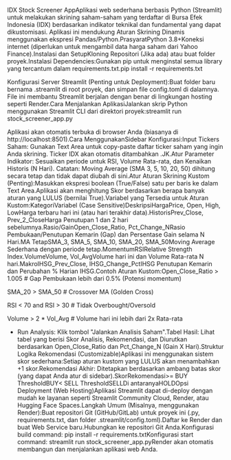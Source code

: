 IDX Stock Screener AppAplikasi web sederhana berbasis Python (Streamlit) untuk melakukan skrining saham-saham yang terdaftar di Bursa Efek Indonesia (IDX) berdasarkan indikator teknikal dan fundamental yang dapat dikustomisasi. Aplikasi ini mendukung Aturan Skrining Dinamis menggunakan ekspresi Pandas/Python.PrasyaratPython 3.8+Koneksi internet (diperlukan untuk mengambil data harga saham dari Yahoo Finance).Instalasi dan SetupKloning Repositori (Jika ada) atau buat folder proyek.Instalasi Dependencies:Gunakan pip untuk menginstal semua library yang tercantum dalam requirements.txt.pip install -r requirements.txt









Konfigurasi Server Streamlit (Penting untuk Deployment):Buat folder baru bernama .streamlit di root proyek, dan simpan file config.toml di dalamnya. File ini membantu Streamlit berjalan dengan benar di lingkungan hosting seperti Render.Cara Menjalankan AplikasiJalankan skrip Python menggunakan Streamlit CLI dari direktori proyek:streamlit run stock\_screener\_app.py





Aplikasi akan otomatis terbuka di browser Anda (biasanya di http://localhost:8501).Cara MenggunakanSidebar Konfigurasi:Input Tickers Saham: Gunakan Text Area untuk copy-paste daftar ticker saham yang ingin Anda skrining. Ticker IDX akan otomatis ditambahkan .JK.Atur Parameter Indikator: Sesuaikan periode untuk RSI, Volume Rata-rata, dan Kenaikan Historis (N Hari). Catatan: Moving Average (SMA 3, 5, 10, 20, 50) dihitung secara tetap dan tidak dapat diubah di sini.Atur Aturan Skrining Kustom (Penting):Masukkan ekspresi boolean (True/False) satu per baris ke dalam Text Area.Aplikasi akan menghitung Skor berdasarkan berapa banyak aturan yang LULUS (bernilai True).Variabel yang Tersedia untuk Aturan Kustom:KategoriVariabel (Case Sensitive)DeskripsiHargaPrice, Open, High, LowHarga terbaru hari ini (atau hari terakhir data).HistorisPrev\_Close, Prev\_2\_CloseHarga Penutupan 1 dan 2 hari sebelumnya.Rasio/GainOpen\_Close\_Ratio, Pct\_Change\_NRasio Pembukaan/Penutupan Kemarin (Gap) dan Persentase Gain selama N Hari.MA TetapSMA\_3, SMA\_5, SMA\_10, SMA\_20, SMA\_50Moving Average Sederhana dengan periode tetap.MomentumRSIRelative Strength Index.VolumeVolume, Vol\_AvgVolume hari ini dan Volume Rata-rata N hari.MakroIHSG\_Prev\_Close, IHSG\_Change\_PctIHSG Penutupan Kemarin dan Perubahan % Harian IHSG.Contoh Aturan Kustom:Open\_Close\_Ratio > 1.005 # Gap Pembukaan lebih dari 0.5% (Potensi momentum)

SMA\_20 > SMA\_50   # Crossover MA (Golden Cross)

RSI < 70 and RSI > 30   # Tidak Overbought/Oversold

Volume > 2 \* Vol\_Avg         # Volume hari ini lebih dari 2x Rata-rata



* Run Analysis: Klik tombol "Jalankan Analisis Saham".Tabel Hasil: Lihat tabel yang berisi Skor Analisis, Rekomendasi, dan Diurutkan berdasarkan Open\_Close\_Ratio dan Pct\_Change\_N (Gain X Hari).Struktur Logika Rekomendasi (Customizable)Aplikasi ini menggunakan sistem skor sederhana:Setiap aturan kustom yang LULUS akan menambahkan +1 skor.Rekomendasi Akhir: Ditetapkan berdasarkan ambang batas skor (yang dapat Anda atur di sidebar).SkorRekomendasi>= BUY ThresholdBUY< SELL ThresholdSELLDi antaranyaHOLDOpsi Deployment (Web Hosting)Aplikasi Streamlit dapat di-deploy dengan mudah ke layanan seperti Streamlit Community Cloud, Render, atau Hugging Face Spaces.Langkah Umum (Misalnya, menggunakan Render):Buat repositori Git (GitHub/GitLab) untuk proyek ini (.py, requirements.txt, dan folder .streamlit/config.toml).Daftar ke Render dan buat Web Service baru.Hubungkan ke repositori Git Anda.Konfigurasi build command: pip install -r requirements.txtKonfigurasi start command: streamlit run stock\_screener\_app.pyRender akan otomatis membangun dan menjalankan aplikasi web Anda.
